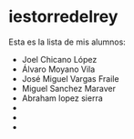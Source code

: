 # iestorredelrey
Esta es la lista de mis alumnos:

- Joel Chicano López 
- Álvaro Moyano Vila
- José Miguel Vargas Fraile
- Miguel Sanchez Maraver 
- Abraham lopez sierra 
-
-
-

